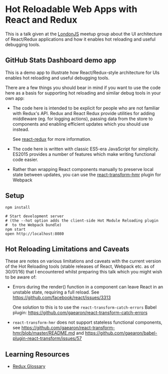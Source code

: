# Hot Reloadable Web Apps with React and Redux

This is a talk given at the [LondonJS](http://www.meetup.com/London-JavaScript-Community/)
meetup group about the UI architecture of React/Redux applications and how
it enables hot reloading and useful debugging tools.

## GitHub Stats Dashboard demo app

This is a demo app to illustrate how React/Redux-style
architecture for UIs enables hot reloading and useful
debugging tools.

There are a few things you should bear in mind if you want
to use the code here as a basis for supporting hot reloading
and similar debug tools in your own app:

* The code here is intended to be explicit for people who
  are not familiar with Redux's API. Redux and React Redux provide
  utilities for adding middleware (eg. for logging actions), passing
  data from the store to components and enabling
  efficient updates which you should use instead.

  See [react-redux](https://github.com/rackt/react-redux) for
  more information.

* The code here is written with classic ES5-era JavaScript
  for simplicity.
  ES2015 provides a number of features which make writing
  functional code easier.

* Rather than wrapping React components manually to
  preserve local state between updates, you can use
  the [react-transform-hmr](https://github.com/gaearon/react-transform-hmr)
  plugin for Webpack

## Setup

```
npm install

# Start development server
# (the --hot option adds the client-side Hot Module Reloading plugin
#  to the Webpack bundle)
npm start
open http://localhost:8080
```

## Hot Reloading Limitations and Caveats

These are notes on various limitations and caveats with the current
version of the Hot Reloading tools (stable releases of React, Webpack etc.
as of 30/01/16) that I encountered whilst preparing this talk which you
might wish to be aware of:

* Errors during the render() function in a component can leave React
  in an unstable state, requiring a full reload.
  See https://github.com/facebook/react/issues/3313

  One solution to this is to use the `react-transform-catch-errors`
  Babel plugin: https://github.com/gaearon/react-transform-catch-errors

* `react-transform-hmr` does not support stateless functional components,
  see https://github.com/gaearon/react-transform-hmr/blob/master/README.md
  and https://github.com/gaearon/babel-plugin-react-transform/issues/57

## Learning Resources

 * [Redux Glossary](https://github.com/rackt/redux/blob/master/docs/Glossary.md)
